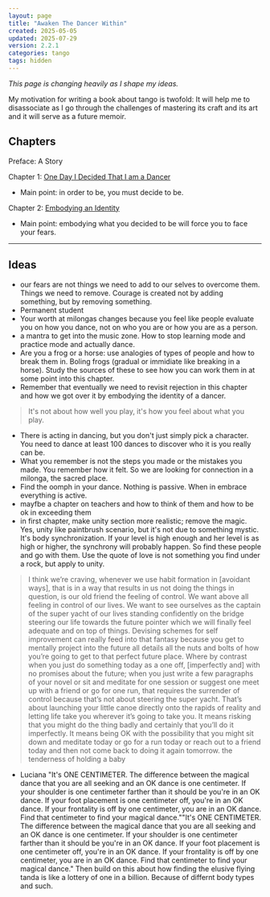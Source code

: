 ```yaml
---
layout: page
title: "Awaken The Dancer Within"
created: 2025-05-05
updated: 2025-07-29
version: 2.2.1
categories: tango
tags: hidden
---
```


_This page is changing heavily as I shape my ideas._

My motivation for writing a book about tango is twofold: It will help me to disassociate as I go through the challenges of mastering its craft and its art and it will serve as a future memoir.

## Chapters
Preface: A Story

Chapter 1: [One Day I Decided That I am a Dancer](/tango/book/one-day-i-decided-that-i-am-a-dancer)
- Main point: in order to be, you must decide to be.

Chapter 2: [Embodying an Identity](/tango/book/embody2)
- Main point: embodying what you decided to be will force you to face your fears.


---

## Ideas

* our fears are not things we need to add to our selves to overcome them. Things we need to remove. Courage is created not by adding something, but by removing something.
* Permanent student
* Your worth at milongas changes because you feel like people evaluate you on how you dance, not on who you are or how you are as a person.
* a mantra to get into the music zone. How to stop learning mode and practice mode and actually dance.
* Are you a frog or a horse: use analogies of types of people and how to break them in. Boling frogs (gradual or immidiate like breaking in a horse). Study the sources of these to see how you can work them in at some point into this chapter.
* Remember that eventually we need to revisit rejection in this chapter and how we got over it by embodying the identity of a dancer.
> It's not about how well you play, it's how you feel about what you play.
* There is acting in dancing, but you don't just simply pick a character. You need to dance at least 100 dances to discover who it is you really can be.
* What you remember is not the steps you made or the mistakes you made. You remember how it felt. So we are looking for connection in a milonga, the sacred place.
* Find the oomph in your dance. Nothing is passive. When in embrace everything is active.
* mayfbe a chapter on teachers and how to think of them and how to be ok in exceeding them
* in first chapter, make unity section more realistic; remove the magic. Yes, unity like paintbrush scenario, but it's not due to something mystic. It's body synchronization. If your level is high enough and her level is as high or higher, the synchrony will probably happen. So find these people and go with them. Use the quote of love is not something you find under a rock, but apply to unity.

> I think we’re craving, whenever we use habit formation in [avoidant ways], that is in a way that results in us not doing the things in question, is our old friend the feeling of control. We want above all feeling in control of our lives. We want to see ourselves as the captain of the super yacht of our lives standing confidently on the bridge steering our life towards the future pointer which we will finally feel adequate and on top of things. Devising schemes for self improvement can really feed into that fantasy because you get to mentally project into the future all details all the nuts and bolts of how you’re going to get to that perfect future place. Where by contrast when you just do something today as a one off, [imperfectly and] with no promises about the future; when you just write a few paragraphs of your novel or sit and meditate for one session or suggest one meet up with a friend or go for one run, that requires the surrender of control because that’s not about steering the super yacht. That’s about launching your little canoe directly onto the rapids of reality and letting life take you wherever it’s going to take you. It means risking that you might do the thing badly and certainly that you’ll do it imperfectly. It means being OK with the possibility that you might sit down and meditate today or go for a run today or reach out to a friend today and then not come back to doing it again tomorrow.
the tenderness of holding a baby
* Luciana "It's ONE CENTIMETER. The difference between the magical dance that you are all seeking and an OK dance is one centimeter. If your shoulder is one centimeter farther than it should be you're in an OK dance. If your foot placement is one centimeter off,  you're in an OK dance. If your frontality is off by one centimeter, you are in an OK dance. Find that centimeter to find your magical dance.""It's ONE CENTIMETER. The difference between the magical dance that you are all seeking and an OK dance is one centimeter. If your shoulder is one centimeter farther than it should be you're in an OK dance. If your foot placement is one centimeter off,  you're in an OK dance. If your frontality is off by one centimeter, you are in an OK dance. Find that centimeter to find your magical dance." Then build on this about how finding the elusive flying tanda is like a lottery of one in a billion. Because of differnt body types and such.
